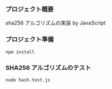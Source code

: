 ### プロジェクト概要
sha256 アルゴリズムの実装 by JavaScript

### プロジェクト準備
```
npm install
```

### SHA256 アルゴリズムのテスト
```
node hash.test.js
```
